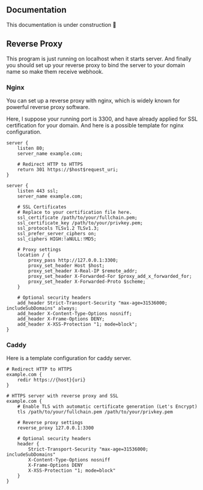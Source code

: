 ## Documentation

This documentation is under construction 🚧

## Reverse Proxy

This program is just running on localhost when it starts server. And finally you should set up your reverse proxy to bind the server to your domain name so make them receive webhook.

### Nginx

You can set up a reverse proxy with nginx, which is widely known for powerful reverse proxy software.

Here, I suppose your running port is 3300, and have already applied for SSL certification for your domain. And here is a possible template for nginx configuration.

```nginx
server {
    listen 80;
    server_name example.com;

    # Redirect HTTP to HTTPS
    return 301 https://$host$request_uri;
}

server {
    listen 443 ssl;
    server_name example.com;

    # SSL Certificates
    # Replace to your certification file here.
    ssl_certificate /path/to/your/fullchain.pem;
    ssl_certificate_key /path/to/your/privkey.pem;
    ssl_protocols TLSv1.2 TLSv1.3;
    ssl_prefer_server_ciphers on;
    ssl_ciphers HIGH:!aNULL:!MD5;

    # Proxy settings
    location / {
        proxy_pass http://127.0.0.1:3300;
        proxy_set_header Host $host;
        proxy_set_header X-Real-IP $remote_addr;
        proxy_set_header X-Forwarded-For $proxy_add_x_forwarded_for;
        proxy_set_header X-Forwarded-Proto $scheme;
    }

    # Optional security headers
    add_header Strict-Transport-Security "max-age=31536000; includeSubDomains" always;
    add_header X-Content-Type-Options nosniff;
    add_header X-Frame-Options DENY;
    add_header X-XSS-Protection "1; mode=block";
}
```

### Caddy

Here is a template configuration for caddy server.

```caddy
# Redirect HTTP to HTTPS
example.com {
    redir https://{host}{uri}
}

# HTTPS server with reverse proxy and SSL
example.com {
    # Enable TLS with automatic certificate generation (Let's Encrypt)
    tls /path/to/your/fullchain.pem /path/to/your/privkey.pem

    # Reverse proxy settings
    reverse_proxy 127.0.0.1:3300

    # Optional security headers
    header {
        Strict-Transport-Security "max-age=31536000; includeSubDomains"
        X-Content-Type-Options nosniff
        X-Frame-Options DENY
        X-XSS-Protection "1; mode=block"
    }
}
```
